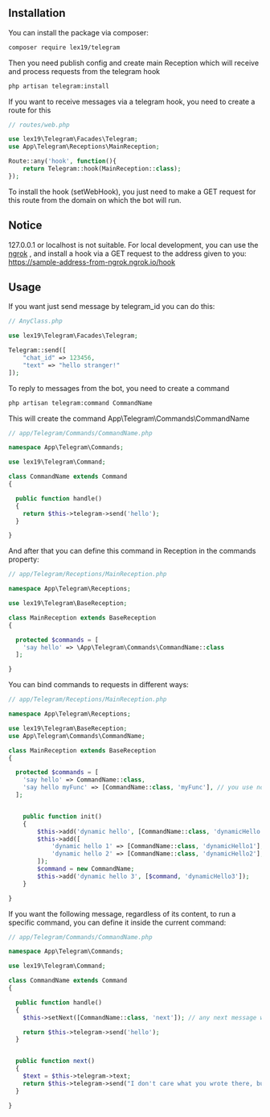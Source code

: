 ## Installation

You can install the package via composer:

```bash
composer require lex19/telegram
```

Then you need publish config and create main Reception which will receive and process requests from the telegram hook

```bash
php artisan telegram:install
```

If you want to receive messages via a telegram hook, you need to create a route for this

```php
// routes/web.php

use lex19\Telegram\Facades\Telegram;
use App\Telegram\Receptions\MainReception;

Route::any('hook', function(){
    return Telegram::hook(MainReception::class);
});

```

To install the hook (setWebHook), you just need to make a GET request for this route from the domain on which the bot will run.

## Notice

127.0.0.1 or localhost is not suitable. For local development, you can use the [ngrok](https://ngrok.com/) , and install a hook via a GET request to the address given to you:
https://sample-address-from-ngrok.ngrok.io/hook

## Usage

If you want just send message by telegram_id you can do this:

```php
// AnyClass.php

use lex19\Telegram\Facades\Telegram;

Telegram::send([
    "chat_id" => 123456,
    "text" => "hello stranger!"
]);

```

To reply to messages from the bot, you need to create a command

```bash
php artisan telegram:command CommandName
```

This will create the command App\Telegram\Commands\CommandName

```php
// app/Telegram/Commands/CommandName.php

namespace App\Telegram\Commands;

use lex19\Telegram\Command;

class CommandName extends Command
{

  public function handle()
  {
    return $this->telegram->send('hello');
  }

}
```

And after that you can define this command in Reception in the commands property:

```php
// app/Telegram/Receptions/MainReception.php

namespace App\Telegram\Receptions;

use lex19\Telegram\BaseReception;

class MainReception extends BaseReception
{

  protected $commands = [
    'say hello' => \App\Telegram\Commands\CommandName::class
  ];

}

```

You can bind commands to requests in different ways:

```php
// app/Telegram/Receptions/MainReception.php

namespace App\Telegram\Receptions;

use lex19\Telegram\BaseReception;
use App\Telegram\Commands\CommandName;

class MainReception extends BaseReception
{

  protected $commands = [
    'say hello' => CommandName::class,
    'say hello myFunc' => [CommandName::class, 'myFunc'], // you use not just 'handle' method
  ];


    public function init()
    {
        $this->add('dynamic hello', [CommandName::class, 'dynamicHello']);
        $this->add([
            'dynamic hello 1' => [CommandName::class, 'dynamicHello1'],
            'dynamic hello 2' => [CommandName::class, 'dynamicHello2'],
        ]);
        $command = new CommandName;
        $this->add('dynamic hello 3', [$command, 'dynamicHello3']);
    }

}

```

If you want the following message, regardless of its content, to run a specific command, you can define it inside the current command:

```php
// app/Telegram/Commands/CommandName.php

namespace App\Telegram\Commands;

use lex19\Telegram\Command;

class CommandName extends Command
{

  public function handle()
  {
    $this->setNext([CommandName::class, 'next']); // any next message will trigger this command

    return $this->telegram->send('hello');
  }


  public function next()
  {
    $text = $this->telegram->text;
    return $this->telegram->send("I don't care what you wrote there, but here it is: $text");
  }

}


```
